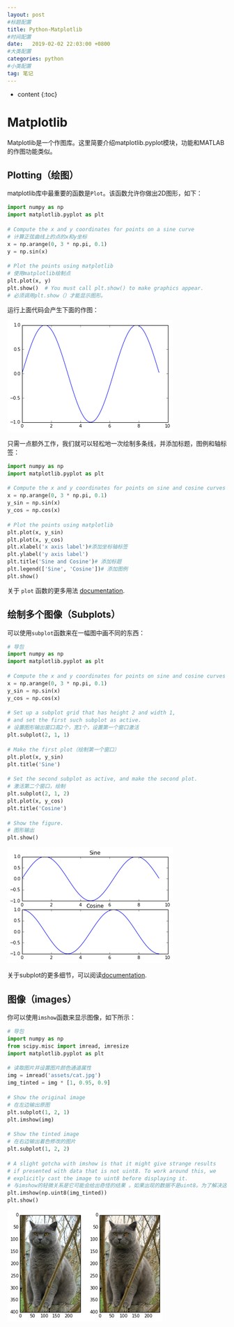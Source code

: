 ```yaml
---
layout: post
#标题配置
title: Python-Matplotlib
#时间配置
date:   2019-02-02 22:03:00 +0800
#大类配置
categories: python
#小类配置
tag: 笔记
---
```


* content
{:toc}
# Matplotlib

Matplotlib是一个作图库。这里简要介绍matplotlib.pyplot模块，功能和MATLAB的作图功能类似。
## Plotting（绘图）

matplotlib库中最重要的函数是`Plot`。该函数允许你做出2D图形，如下：

```python
import numpy as np
import matplotlib.pyplot as plt

# Compute the x and y coordinates for points on a sine curve
# 计算正弦曲线上的点的x和y坐标
x = np.arange(0, 3 * np.pi, 0.1)
y = np.sin(x)

# Plot the points using matplotlib
# 使用matplotlib绘制点
plt.plot(x, y)
plt.show()  # You must call plt.show() to make graphics appear.
# 必须调用plt.show（）才能显示图形。
```
运行上面代码会产生下面的作图：

![](/styles/images/2019-02-02-Matplotlib/sine.png)

只需一点额外工作，我们就可以轻松地一次绘制多条线，并添加标题，图例和轴标签：
```python
import numpy as np
import matplotlib.pyplot as plt

# Compute the x and y coordinates for points on sine and cosine curves
x = np.arange(0, 3 * np.pi, 0.1)
y_sin = np.sin(x)
y_cos = np.cos(x)

# Plot the points using matplotlib
plt.plot(x, y_sin)
plt.plot(x, y_cos)
plt.xlabel('x axis label')#添加坐标轴标签
plt.ylabel('y axis label')
plt.title('Sine and Cosine')# 添加标题
plt.legend(['Sine', 'Cosine'])# 添加图例
plt.show()
```

关于 `plot` 函数的更多用法 [documentation](http://matplotlib.org/api/pyplot_api.html#matplotlib.pyplot.plot).

## 绘制多个图像（Subplots）

可以使用`subplot`函数来在一幅图中画不同的东西：

```python
# 导包
import numpy as np
import matplotlib.pyplot as plt

# Compute the x and y coordinates for points on sine and cosine curves
x = np.arange(0, 3 * np.pi, 0.1)
y_sin = np.sin(x)
y_cos = np.cos(x)

# Set up a subplot grid that has height 2 and width 1,
# and set the first such subplot as active.
# 设置图形输出窗口高2个，宽1个，设置第一个窗口激活
plt.subplot(2, 1, 1)

# Make the first plot（绘制第一个窗口）
plt.plot(x, y_sin)
plt.title('Sine')

# Set the second subplot as active, and make the second plot.
# 激活第二个窗口，绘制
plt.subplot(2, 1, 2)
plt.plot(x, y_cos)
plt.title('Cosine')

# Show the figure.
# 图形输出
plt.show()
```

![](/styles/images/2019-02-02-Matplotlib/sine_cosine_subplot.png)

关于subplot的更多细节，可以阅读[documentation](http://matplotlib.org/api/pyplot_api.html#matplotlib.pyplot.subplot).

## 图像（images）

你可以使用`imshow`函数来显示图像，如下所示：

```python
# 导包
import numpy as np
from scipy.misc import imread, imresize
import matplotlib.pyplot as plt

# 读取图片并设置图片颜色通道属性
img = imread('assets/cat.jpg')
img_tinted = img * [1, 0.95, 0.9]

# Show the original image
# 在左边输出原图
plt.subplot(1, 2, 1)
plt.imshow(img)

# Show the tinted image
# 在右边输出着色修改的图片
plt.subplot(1, 2, 2)

# A slight gotcha with imshow is that it might give strange results
# if presented with data that is not uint8. To work around this, we
# explicitly cast the image to uint8 before displaying it.
# 与imshow的轻微关系是它可能会给出奇怪的结果 。如果出现的数据不是uint8。为了解决这个问题，我们在显示之前强制地将图像转换为uint8
plt.imshow(np.uint8(img_tinted))
plt.show()
```

![](/styles/images/2019-02-02-Matplotlib/cat_tinted_imshow.png)